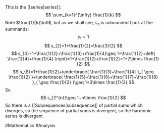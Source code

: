 This is the [[series|series]]:
$$
\sum_{k=1}^{\infty} \frac{1}{k}
$$
Note $\frac{1}{k}\to0$, but as we shall see, $s_{n}$ is unbounded
Look at the summands:
$$
s_{1}=1
$$
$$
 s_{2}=1+\frac{1}{2}=\frac{3}{2}
$$
$$
 s_{4}=1+\frac{1}{2}+\frac{1}{3}+\frac{1}{4}\geq 1+\frac{1}{2}+\left( \frac{1}{4}+\frac{1}{4} \right)=1+\frac{1}{2}+\frac{1}{2}=1+2\times \frac{1}{2}
$$
$$
s_{8}=1+\frac{1}{2}+\underbrace{ \frac{1}{3}+\frac{1}{4} }_{ \geq \frac{1}{2} }+\underbrace{ \frac{1}{5}+\frac{1}{6}+\frac{1}{7}+\frac{1}{8} }_{ \geq \frac{1}{2} }\geq 1+3\times \frac{1}{2}
$$
So
$$
s_{2^{n}}\geq 1+n\times \frac{1}{2}
$$
So there is a [[Subsequences|subsequence]] of partial sums which diverges, so the sequence of partial sums is divergent, so the harmonic series is divergent

#Mathematics #Analysis 